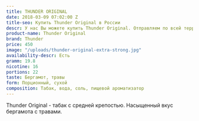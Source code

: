 ```yaml
---
title: THUNDER ORIGINAL
date: 2018-03-09 07:02:00 Z
title-seo: Купить Thunder Original в России
descr: У нас Вы можете купить Thunder Original. Отправляем по всей территории России.
product-name: Thunder Original
brand: Thunder
price: 450
image: "/uploads/thunder-original-extra-strong.jpg"
availability-descr: Есть
gramm: 19.8
nicotine: 16
portions: 22
taste: Бергамот, травы
form: Порционный, сухой
composition: Табак, вода, соль, пищевой ароматизатор
---
```


Thunder Original - табак с средней крепостью. Насыщенный вкус бергамота с травами.